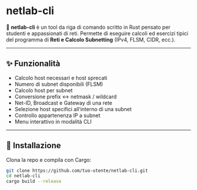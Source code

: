 # netlab-cli

📡 **netlab-cli** è un tool da riga di comando scritto in Rust pensato per studenti e appassionati di reti.
Permette di eseguire calcoli ed esercizi tipici del programma di **Reti e Calcolo Subnetting** (IPv4, FLSM, CIDR, ecc.).

---

## ✨ Funzionalità
- Calcolo host necessari e host sprecati
- Numero di subnet disponibili (FLSM)
- Calcolo host per subnet
- Conversione prefix ↔ netmask / wildcard
- Net-ID, Broadcast e Gateway di una rete
- Selezione host specifici all’interno di una subnet
- Controllo appartenenza IP a subnet
- Menu interattivo in modalità CLI

---

## 🚀 Installazione

Clona la repo e compila con Cargo:

```bash
git clone https://github.com/tuo-utente/netlab-cli.git
cd netlab-cli
cargo build --release
